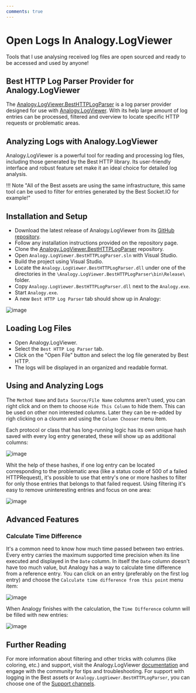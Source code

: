 ```yaml
---
comments: true
---
```


# Open Logs In Analogy.LogViewer

Tools that I use analysing received log files are open sourced and ready to be accessed and used by anyone!

## Best HTTP Log Parser Provider for Analogy.LogViewer

The [Analogy.LogViewer.BestHTTPLogParser](https://github.com/Benedicht/Analogy.LogViewer.BestHTTPLogParser) is a log parser provider designed for use with [Analogy.LogViewer](https://github.com/Analogy-LogViewer/Analogy.LogViewer). 
With its help large amount of log entries can be processed, filtered and overview to locate specific HTTP requests or problematic areas.

## Analyzing Logs with Analogy.LogViewer

Analogy.LogViewer is a powerful tool for reading and processing log files, including those generated by the Best HTTP library. 
Its user-friendly interface and robust feature set make it an ideal choice for detailed log analysis.

!!! Note "All of the Best assets are using the same infrastructure, this same tool can be used to filter for entries generated by the Best Socket.IO for example!"

## Installation and Setup

- Download the latest release of Analogy.LogViewer from its [GitHub repository](https://github.com/Analogy-LogViewer/Analogy.LogViewer/releases).
- Follow any installation instructions provided on the repository page.
- Clone the [Analogy.LogViewer.BestHTTPLogParser](https://github.com/Benedicht/Analogy.LogViewer.BestHTTPLogParser) repository.
- Open `Analogy.LogViewer.BestHTTPLogParser.sln` with Visual Studio.
- Build the project using Visual Studio.
- Locate the `Analogy.LogViewer.BestHTTPLogParser.dll` under one of the directories in the `\Analogy.LogViewer.BestHTTPLogParser\bin\Release\` folder.
- Copy `Analogy.LogViewer.BestHTTPLogParser.dll` next to the `Analogy.exe`.
- Start `Analogy.exe`.
- A new `Best HTTP Log Parser` tab should show up in Analogy:

![image](https://github.com/Benedicht/Analogy.LogViewer.BestHTTPLogParser/assets/4248416/a5482bf9-7f98-4467-975e-35058d3a51fe)

## Loading Log Files

- Open Analogy.LogViewer.
- Select the `Best HTTP Log Parser` tab.
- Click on the "Open File" button and select the log file generated by Best HTTP.
- The logs will be displayed in an organized and readable format.

## Using and Analyzing Logs

The `Method Name` and `Data Source/File Name` columns aren't used, you can right click and on them to choose `Hide This Column` to hide them. This can be used on other non interested columns.
Later they can be re-added by righ clicking on a cloumn and using the `Column Chooser` menu item.

Each protocol or class that has long-running logic has its own unique hash saved with every log entry generated, these will show up as additional columns:

  ![image](https://github.com/Benedicht/Analogy.LogViewer.BestHTTPLogParser/assets/4248416/828556a6-fb7b-4492-a713-2d66ab7ef3cb)

Whit the help of these hashes, if one log entry can be located corresponding to the problematic area (like a status code of 500 of a failed HTTPRequest), 
it's possible to use that entry's one or more hashes to filter for only those entries that belongs to that failed request. Using filtering it's easy to remove uninteresting entries and focus on one area:

  ![image](https://github.com/Benedicht/Analogy.LogViewer.BestHTTPLogParser/assets/4248416/d83ae8e6-c73c-4d74-a441-75a317761347)

## Advanced Features

### Calculate Time Difference

It's a common need to know how much time passed between two entries. Every entry carries the maximum supported time precision when its line executed and displayed in the `Date` column.
In itself the `Date` column doesn't have too much value, but Analogy has a way to calculate time difference from a reference entry. You can click on an entry (preferably on the first log entry) and choose the `Calculate time difference from this point` menu item:

![image](https://github.com/Benedicht/Analogy.LogViewer.BestHTTPLogParser/assets/4248416/be480b74-607a-4d6c-be20-88f805432852)

When Analogy finishes with the calculation, the `Time Difference` column will be filled with new entries:

![image](https://github.com/Benedicht/Analogy.LogViewer.BestHTTPLogParser/assets/4248416/bb663d54-943d-4ecb-88ab-a59e657ff452)

## Further Reading

For more information about filtering and other tricks with columns (like coloring, etc.) and support, visit the Analogy.LogViewer [documentation](https://github.com/Analogy-LogViewer/Analogy.LogViewer) and engage with the community for tips and troubleshooting.
For support with logging in the Best assets or `Analogy.LogViewer.BestHTTPLogParser`, you can choose one of the [Support channels](https://bestdocshub.pages.dev/Shared/support/).
